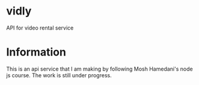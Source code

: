 # vidly
API for video rental service

# Information
This is an api service that I am making by following Mosh Hamedani's node js course. The work is still under progress.
